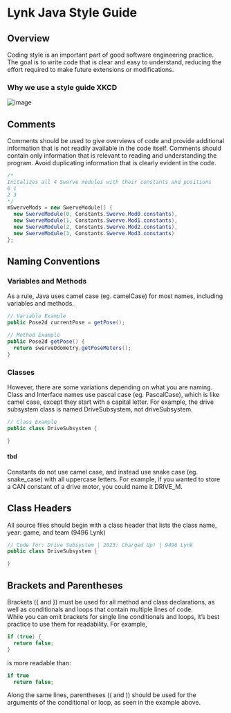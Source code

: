 # Lynk Java Style Guide <br>

## Overview <br>
Coding style is an important part of good software engineering practice. The goal is to write code that is clear and easy to understand, reducing the effort required to make future extensions or modifications. <br>

### Why we use a style guide XKCD <br>
![image](http://imgs.xkcd.com/comics/code_quality.png)

## Comments <br>
Comments should be used to give overviews of code and provide additional information that is not readily available in the code itself. Comments should contain only information that is relevant to reading and understanding the program. Avoid duplicating information that is clearly evident in the code. <br>

````java
/*
Initalizes all 4 Swerve modules with their constants and positions
0 1
2 3
*/
mSwerveMods = new SwerveModule[] {
  new SwerveModule(0, Constants.Swerve.Mod0.constants),
  new SwerveModule(1, Constants.Swerve.Mod1.constants),
  new SwerveModule(2, Constants.Swerve.Mod2.constants),
  new SwerveModule(3, Constants.Swerve.Mod3.constants)
};
````

## Naming Conventions <br>

### Variables and Methods <br>
As a rule, Java uses camel case (eg. camelCase) for most names, including variables and methods. <br> 

````java
// Variable Example
public Pose2d currentPose = getPose(); 

// Method Example
public Pose2d getPose() { 
  return swerveOdometry.getPoseMeters();
}
````

### Classes <br>
However, there are some variations depending on what you are naming. <br>
Class and Interface names use pascal case (eg. PascalCase), which is like camel case, except they start with a capital letter. For example, the drive subsystem class is named DriveSubsystem, not driveSubsystem. <br>

````java
// Class Example
public class DriveSubsystem {

}
````
#### tbd <br>
Constants do not use camel case, and instead use snake case (eg. snake_case) with all uppercase letters. For example, if you wanted to store a CAN constant of a drive motor, you could name it DRIVE_M.

## Class Headers <br>
All source files should begin with a class header that lists the class name, year: game, and team (9496 Lynk) <br>

````java
// Code for: Drive Subsystem | 2023: Charged Up! | 9496 Lynk 
public class DriveSubsystem {

}
````

## Brackets and Parentheses <br>
Brackets ({ and }) must be used for all method and class declarations, as well as conditionals and loops that contain multiple lines of code. <br>
While you can omit brackets for single line conditionals and loops, it’s best practice to use them for readability. For example, <br>
````java
if (true) {
  return false;
}
````
is more readable than:
````java
if true
  return false;
````
Along the same lines, parentheses (( and )) should be used for the arguments of the conditional or loop, as seen in the example above. <br>







